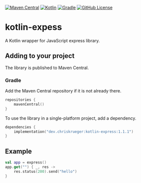 [![Maven Central](https://img.shields.io/maven-central/v/dev.chriskrueger/kotlin-express?label=Maven%20Central)](https://search.maven.org/artifact/dev.chriskrueger/kotlin-express)
[![Kotlin](https://img.shields.io/badge/kotlin-1.4.32-blue.svg?logo=kotlin)](http://kotlinlang.org)
[![Gradle](https://img.shields.io/badge/Gradle-7-blue?style=flat)](https://gradle.org)
[![GitHub License](https://img.shields.io/badge/license-Apache%20License%202.0-blue.svg?style=flat)](http://www.apache.org/licenses/LICENSE-2.0)


# kotlin-expess
A Kotlin wrapper for JavaScript express library.


## Adding to your project

The library is published to Maven Central.

### Gradle

Add the Maven Central repository if it is not already there.

```kotlin
repositories {
    mavenCentral()
}
```

To use the library in a single-platform project, add a dependency.

```kotlin
dependencies {
    implementation("dev.chriskrueger:kotlin-express:1.1.1")
}
```

## Example
```kotlin
val app = express()
app.get("") { _, res ->
    res.status(200).send("hello")
}
```
